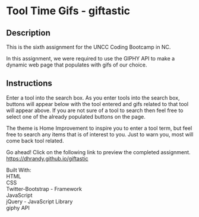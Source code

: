 # Tool Time Gifs - giftastic

## Description

This is the sixth assignment for the UNCC Coding Bootcamp in NC.

In this assignment, we were required to use the GIPHY API to make a dynamic web page that populates with gifs of our choice.

## Instructions

Enter a tool into the search box. As you enter tools into the search box, buttons will appear below with the tool entered and gifs related to that tool will appear above. If you are not sure of a tool to search then feel free to select one of the already populated buttons on the page.

The theme is Home Improvement to inspire you to enter a tool term, but feel free to search any items that is of interest to you. Just to warn you, most will come back tool related.

Go ahead! Click on the following link to preview the completed assignment.
https://dhrandy.github.io/giftastic

Built With:  
HTML  
CSS  
Twitter-Bootstrap - Framework  
JavaScript  
jQuery - JavaScript Library  
giphy API  